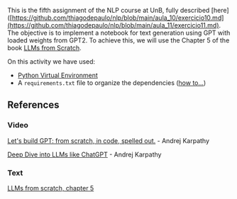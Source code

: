 This is the fifth assignment of the NLP course at UnB, fully described [here]([https://github.com/thiagodepaulo/nlp/blob/main/aula_10/exercicio10.md](https://github.com/thiagodepaulo/nlp/blob/main/aula_11/exercicio11.md). 
The objective is to implement a notebook for text generation using GPT with loaded weights from GPT2. 
To achieve this, we will use the Chapter 5 of the book [LLMs from Scratch](https://github.com/rasbt/LLMs-from-scratch/tree/main).

On this activity we have used:
* [Python Virtual Environment](https://www.geeksforgeeks.org/python-virtual-environment/)
* A `requirements.txt` file to organize the dependencies ([how to...](https://www.geeksforgeeks.org/how-to-create-requirements-txt-file-in-python/))

## References

### Video
[Let's build GPT: from scratch, in code, spelled out.](https://www.youtube.com/watch?v=kCc8FmEb1nY) - Andrej Karpathy

[Deep Dive into LLMs like ChatGPT](https://www.youtube.com/watch?v=7xTGNNLPyMI) - Andrej Karpathy

### Text
[LLMs from scratch, chapter 5](https://github.com/rasbt/LLMs-from-scratch/tree/main/ch05/01_main-chapter-code)
